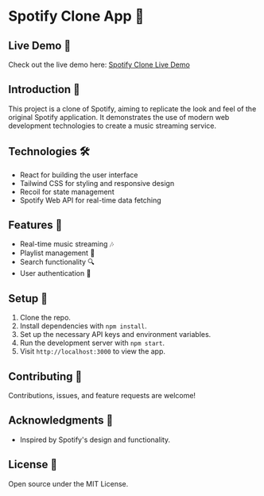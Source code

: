 # Spotify Clone App 🎵

## Live Demo 🔗
Check out the live demo here: [Spotify Clone Live Demo](https://spotify-clone-app-betul.vercel.app/)

## Introduction 📘
This project is a clone of Spotify, aiming to replicate the look and feel of the original Spotify application. It demonstrates the use of modern web development technologies to create a music streaming service.

## Technologies 🛠️
- React for building the user interface
- Tailwind CSS for styling and responsive design
- Recoil for state management
- Spotify Web API for real-time data fetching

## Features 🌟
- Real-time music streaming 🎶
- Playlist management 📂
- Search functionality 🔍
- User authentication 🔐

## Setup 🚀
1. Clone the repo.
2. Install dependencies with `npm install`.
3. Set up the necessary API keys and environment variables.
4. Run the development server with `npm start`.
5. Visit `http://localhost:3000` to view the app.

## Contributing 🤝
Contributions, issues, and feature requests are welcome!

## Acknowledgments 💖
- Inspired by Spotify's design and functionality.

## License 📄
Open source under the MIT License.
